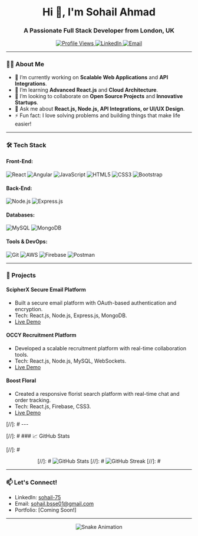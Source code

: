 <h1 align="center">Hi 👋, I'm Sohail Ahmad</h1>
<h3 align="center">A Passionate Full Stack Developer from London, UK</h3>

<p align="center">
  <a href="https://github.com/sohailahmad75">
    <img src="https://komarev.com/ghpvc/?username=sohailahmad75&label=Profile%20Views&color=blue&style=flat" alt="Profile Views" />
  </a>
  <a href="https://linkedin.com/in/sohail-75">
    <img src="https://img.shields.io/badge/LinkedIn-Connect-blue?style=flat&logo=linkedin" alt="LinkedIn" />
  </a>
  <a href="mailto:sohail.bsse01@gmail.com">
    <img src="https://img.shields.io/badge/Email-Reach%20Out-red?style=flat&logo=gmail" alt="Email" />
  </a>
</p>

---

### 👨‍💻 About Me  
- 🔭 I’m currently working on **Scalable Web Applications** and **API Integrations**.  
- 🌱 I’m learning **Advanced React.js** and **Cloud Architecture**.  
- 👯 I’m looking to collaborate on **Open Source Projects** and **Innovative Startups**.  
- 💬 Ask me about **React.js, Node.js, API Integrations, or UI/UX Design**.  
- ⚡ Fun fact: I love solving problems and building things that make life easier!  

---

### 🛠️ Tech Stack  

#### **Front-End**:  
![React](https://img.shields.io/badge/React-20232A?style=for-the-badge&logo=react&logoColor=61DAFB)
![Angular](https://img.shields.io/badge/Angular-DD0031?style=for-the-badge&logo=angular&logoColor=white)
![JavaScript](https://img.shields.io/badge/JavaScript-F7DF1E?style=for-the-badge&logo=javascript&logoColor=black)
![HTML5](https://img.shields.io/badge/HTML5-E34F26?style=for-the-badge&logo=html5&logoColor=white)
![CSS3](https://img.shields.io/badge/CSS3-1572B6?style=for-the-badge&logo=css3&logoColor=white)
![Bootstrap](https://img.shields.io/badge/Bootstrap-7952B3?style=for-the-badge&logo=bootstrap&logoColor=white)

#### **Back-End**:  
![Node.js](https://img.shields.io/badge/Node.js-339933?style=for-the-badge&logo=node.js&logoColor=white)
![Express.js](https://img.shields.io/badge/Express.js-000000?style=for-the-badge&logo=express&logoColor=white)

#### **Databases**:  
![MySQL](https://img.shields.io/badge/MySQL-4479A1?style=for-the-badge&logo=mysql&logoColor=white)
![MongoDB](https://img.shields.io/badge/MongoDB-47A248?style=for-the-badge&logo=mongodb&logoColor=white)

#### **Tools & DevOps**:  
![Git](https://img.shields.io/badge/Git-F05032?style=for-the-badge&logo=git&logoColor=white)
![AWS](https://img.shields.io/badge/AWS-232F3E?style=for-the-badge&logo=amazon-aws&logoColor=white)
![Firebase](https://img.shields.io/badge/Firebase-FFCA28?style=for-the-badge&logo=firebase&logoColor=black)
![Postman](https://img.shields.io/badge/Postman-FF6C37?style=for-the-badge&logo=postman&logoColor=white)

---

### 🚀 Projects  

#### **ScipherX Secure Email Platform**  
- Built a secure email platform with OAuth-based authentication and encryption.  
- Tech: React.js, Node.js, Express.js, MongoDB.  
- [Live Demo](https://mail.scryptx.io)  

#### **OCCY Recruitment Platform**  
- Developed a scalable recruitment platform with real-time collaboration tools.  
- Tech: React.js, Node.js, MySQL, WebSockets.  
- [Live Demo](https://app.occy.com)  

#### **Boost Floral**  
- Created a responsive florist search platform with real-time chat and order tracking.  
- Tech: React.js, Firebase, CSS3.  
- [Live Demo](https://boostfloral.com)  

[//]: # ---

[//]: # ### 📈 GitHub Stats  

 [//]: #  <p align="center">
 [//]: #  <img src="https://github-readme-stats.vercel.app/api?username=sohailahmad75&show_icons=true&theme=radical" alt="GitHub Stats" />
 [//]: #  <img src="https://github-readme-streak-stats.herokuapp.com/?user=sohailahmad75&theme=radical" alt="GitHub Streak" />
 [//]: # </p>

---

### 📫 Let's Connect!  
- LinkedIn: [sohail-75](https://linkedin.com/in/sohail-75)  
- Email: sohail.bsse01@gmail.com  
- Portfolio: [Coming Soon!]  

---

<p align="center">
  <img src="https://github.com/sohailahmad75/sohailahmad75/blob/output/github-contribution-grid-snake.svg" alt="Snake Animation" />
</p>
